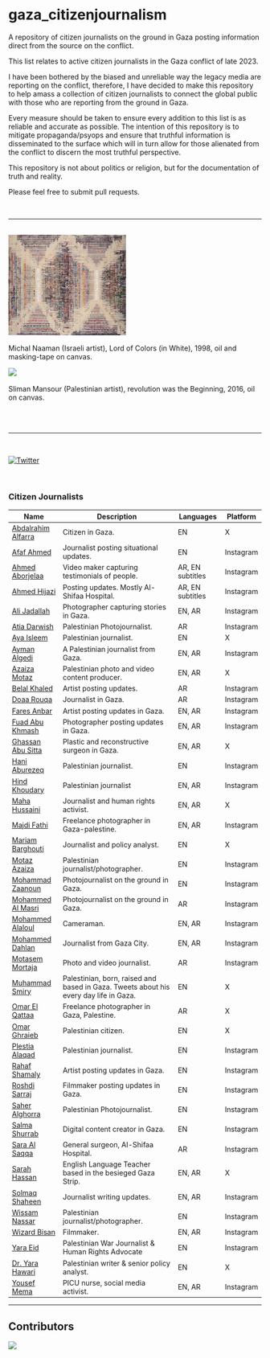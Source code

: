 # gaza_citizenjournalism
A repository of citizen journalists on the ground in Gaza posting information direct from the source on the conflict.

This list relates to active citizen journalists in the Gaza conflict of late 2023.

I have been bothered by the biased and unreliable way the legacy media are reporting on the conflict, therefore, I have decided to make this repository to help amass a collection of citizen journalists to connect the global public with those who are reporting from the ground in Gaza.

Every measure should be taken to ensure every addition to this list is as reliable and accurate as possible. The intention of this repository is to mitigate propaganda/psyops and ensure that truthful information is disseminated to the surface which will in turn allow for those alienated from the conflict to discern the most truthful perspective.

This repository is not about politics or religion, but for the documentation of truth and reality.

Please feel free to submit pull requests.

<br>

---

<br>
<img src="./images/naaman.jpg" height="200px">
<p> Michal Naaman (Israeli artist), Lord of Colors (in White), 1998, oil and masking-tape on canvas. </p>
<img src="./images/sliman_mansour.jpg" height="200px">
<p> Sliman Mansour (Palestinian artist), revolution was the Beginning, 2016, oil on canvas. </p>
<br>
<br>

---
<br>

[![Twitter](https://img.shields.io/twitter/url?url=https%3A%2F%2Fgithub.com%2Fcalwoodford%2Fgaza_citizenjournalism?style=social)](https://twitter.com/intent/tweet?text=Check%20out%20this%20GitHub%20repository:&url=https%3A%2F%2Fgithub.com%2Fcalwoodford%2Fgaza_citizenjournalism)

<br>

### Citizen Journalists
Name | Description | Languages | Platform |
|---|---|---|---|
| [Abdalrahim Alfarra](https://x.com/AboodMalfarra) | Citizen in Gaza. | EN | X |
| [Afaf Ahmed](https://www.instagram.com/afafpall_/) | Journalist posting situational updates. | EN | Instagram |
| [Ahmed Aborjelaa](https://www.instagram.com/aborjelaa/) | Video maker capturing testimonials of people. | AR, EN subtitles | Instagram |
| [Ahmed Hijazi](https://www.instagram.com/ahmedhijazee/) | Posting updates. Mostly Al-Shifaa Hospital. | AR, EN subtitles | Instagram |
| [Ali Jadallah](https://www.instagram.com/alijadallah66/) | Photographer capturing stories in Gaza. | EN, AR | Instagram |
| [Atia Darwish](https://www.instagram.com/atiadarwish/) | Palestinian Photojournalist. | AR | Instagram |
| [Aya Isleem](https://x.com/AyaIsleemEn) | Palestinian journalist. | EN | X |
| [Ayman Algedi](https://www.instagram.com/aymanalgedi12/) | A Palestinian journalist from Gaza. | EN, AR | Instagram |
| [Azaiza Motaz](https://x.com/azaizamotaz9) | Palestinian photo and video content producer. | EN, AR | X |
| [Belal Khaled](https://www.instagram.com/belalkh/) | Artist posting updates. | AR | Instagram |
| [Doaa Rouqa](https://www.instagram.com/doaaj94/) | Journalist in Gaza. | AR | Instagram |
| [Fares Anbar](https://www.instagram.com/faressol2/) | Artist posting updates in Gaza. | EN, AR | Instagram |
| [Fuad Abu Khmash](https://www.instagram.com/fuad.kh.ps_/) | Photographer posting updates in Gaza. | EN, AR | Instagram |
| [Ghassan Abu Sitta](https://x.com/GhassanAbuSitt1) | Plastic and reconstructive surgeon in Gaza. | EN, AR | X |
| [Hani Aburezeq](https://www.instagram.com/hani.aburezeq/) | Palestinian journalist. | EN | Instagram |
| [Hind Khoudary](https://www.instagram.com/hindkhoudary/) | Palestinian journalist | EN, AR | Instagram |
| [Maha Hussaini](https://twitter.com/MahaGaza?s=20) | Journalist and human rights activist. | EN, AR | X |
| [Majdi Fathi](https://www.instagram.com/majdi_fathi/) | Freelance photographer in Gaza-palestine. | EN, AR | Instagram |
| [Mariam Barghouti](https://x.com/MariamBarghouti) | Journalist and policy analyst. | EN | X |
| [Motaz Azaiza](https://www.instagram.com/motaz_azaiza) | Palestinian journalist/photographer. | EN | Instagram |
| [Mohammad Zaanoun](https://www.instagram.com/m.z.gaza/) | Photojournalist on the ground in Gaza. | EN | Instagram |
| [Mohammed Al Masri](https://www.instagram.com/mohamed.h.masri) | Photojournalist on the ground in Gaza. | AR | Instagram |
| [Mohammed Alaloul](https://www.instagram.com/malaloul/) | Cameraman. | EN, AR | Instagram |
| [Mohammed Dahlan](https://www.instagram.com/mohammed_dahlan86/) | Journalist from Gaza City. | EN, AR | Instagram |
| [Motasem Mortaja](https://www.instagram.com/motasem.mortaja/) | Photo and video journalist. | AR | Instagram |
| [Muhammad Smiry](https://x.com/MuhammadSmiry) | Palestinian, born, raised and based in Gaza. Tweets about his every day life in Gaza. | EN | X |
| [Omar El Qattaa](https://x.com/OmarElQattaa) | Freelance photographer in Gaza, Palestine. | AR | X |
| [Omar Ghraieb](https://x.com/Omar_Gaza) | Palestinian citizen. | EN | X |
| [Plestia Alaqad](https://www.instagram.com/byplestia/) | Palestinian journalist. | EN | Instagram |
| [Rahaf Shamaly](https://www.instagram.com/rahafmarwan19/) | Artist posting updates in Gaza. | EN | Instagram |
| [Roshdi Sarraj](https://www.instagram.com/roshdi.sarraj/) | Filmmaker posting updates in Gaza. | EN | Instagram |
| [Saher Alghorra](https://www.instagram.com/saher_alghorra/) | Palestinian Photojournalist. | EN | Instagram |
| [Salma Shurrab](https://www.instagram.com/salma_shurrab/) | Digital content creator in Gaza. | EN | Instagram |
| [Sara Al Saqqa](https://www.instagram.com/sara__alsaqqa/) | General surgeon, Al-Shifaa Hospital. | AR | Instagram |
| [Sarah Hassan](https://x.com/Sarah_Hassan94) | English Language Teacher based in the besieged Gaza Strip. | EN, AR | X |
| [Solmaq Shaheen](https://www.instagram.com/shoroq_shaheen/) | Journalist writing updates. | EN, AR | Instagram |
| [Wissam Nassar](https://www.instagram.com/wissamgaza/) | Palestinian journalist/photographer. | EN | Instagram |
| [Wizard Bisan](https://www.instagram.com/wizard_bisan1/) | Filmmaker. | EN, AR | Instagram |
| [Yara Eid](https://www.instagram.com/eid_yara/) | Palestinian War Journalist & Human Rights Advocate | EN | Instagram |
| [Dr. Yara Hawari](https://x.com/yarahawari) | Palestinian writer & senior policy analyst. | EN | X |
| [Yousef Mema](https://www.instagram.com/joegaza93/) | PICU nurse, social media activist. | EN, AR | Instagram |

---

## Contributors

<a href="https://github.com/calwoodford/gaza_citizenjournalism/graphs/contributors">
  <img src="https://contrib.rocks/image?repo=calwoodford/gaza_citizenjournalism" />
</a>

